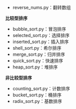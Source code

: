 
- reverse_nums.py：翻转数组


**比较型排序**

- bubble_sort.py：冒泡排序
- selected_sort.py：选择排序
- inserted_sort.py：插入排序
- shell_sort.py：希尔排序
- merge_sort.py：归并排序
- quick_sort.py：快速排序
- heap_sort.py：堆排序

**非比较型排序**

- counting_sort.py：计数排序
- bucket_sort.py：桶排序
- radix_sort.py：基数排序